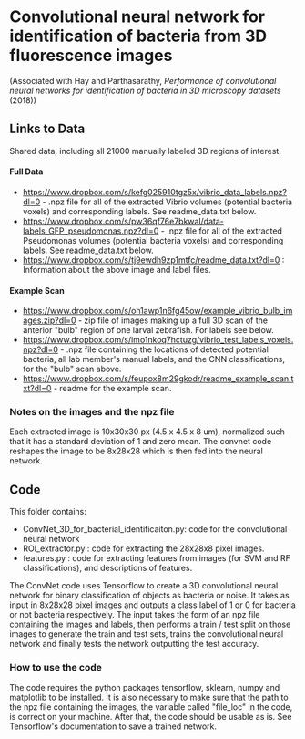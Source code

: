 # Convolutional neural network for identification of bacteria from 3D fluorescence images

(Associated with Hay and Parthasarathy, *Performance of convolutional neural networks for identification of bacteria in 3D microscopy datasets* (2018))

## Links to Data

Shared data, including all 21000 manually labeled 3D regions of interest.
#### Full Data
- https://www.dropbox.com/s/kefg025910tgz5x/vibrio_data_labels.npz?dl=0 - .npz file for all of the extracted Vibrio volumes (potential bacteria voxels) and corresponding labels. See readme_data.txt below. 
- https://www.dropbox.com/s/pw36qf76e7bkwal/data-labels_GFP_pseudomonas.npz?dl=0 - .npz file for all of the extracted Pseudomonas volumes (potential bacteria voxels) and corresponding labels. See readme_data.txt below. 
- https://www.dropbox.com/s/tj9ewdh9zp1mtfc/readme_data.txt?dl=0 : Information about the above image and label files.

#### Example Scan
- https://www.dropbox.com/s/oh1awp1n6fg45ow/example_vibrio_bulb_images.zip?dl=0 - zip file of images making up a full 3D scan of the anterior "bulb" region of one larval zebrafish. For labels see below.
- https://www.dropbox.com/s/imo1nkoq7hctuzg/vibrio_test_labels_voxels.npz?dl=0 - .npz file containing the locations of detected potential bacteria, all lab member's manual labels, and the CNN classifications, for the "bulb" scan above.
- https://www.dropbox.com/s/feupox8m29gkodr/readme_example_scan.txt?dl=0 - readme for the example scan.

### Notes on the images and the npz file
Each extracted image is 10x30x30 px (4.5 x 4.5 x 8 um), normalized such that it has a standard deviation of 1 and zero mean. The convnet code reshapes the image to be 8x28x28 which is then fed into the neural network.  


## Code

This folder contains:
- ConvNet_3D_for_bacterial_identificaiton.py: code for the convolutional neural network
- ROI_extractor.py : code for extracting the 28x28x8 pixel images.
- features.py : code for extracting features from images (for SVM and RF classifications), and descriptions of features.

The ConvNet code uses Tensorflow to create a 3D convolutional neural network for binary classification of objects as bacteria or noise.
It takes as input in 8x28x28 pixel images and outputs a class label of 1 or 0 for bacteria or not bacteria respectively. The input takes the form of an npz file containing the images and labels, then performs a train / test split on those images to generate the 
train and test sets, trains the convolutional neural network and finally tests the network outputting the test accuracy.

### How to use the code
The code requires the python packages tensorflow, sklearn, numpy and matplotlib to be installed. It is also necessary to make sure that the path to the npz file containing the images, the variable called "file_loc" in the code, is correct on your machine. 
After that, the code should be usable as is. See Tensorflow's documentation to save a trained network. 

